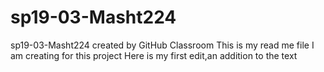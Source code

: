 # sp19-03-Masht224
sp19-03-Masht224 created by GitHub Classroom
This is my read me file I am creating for this project 
Here is my first edit,an addition to the text
